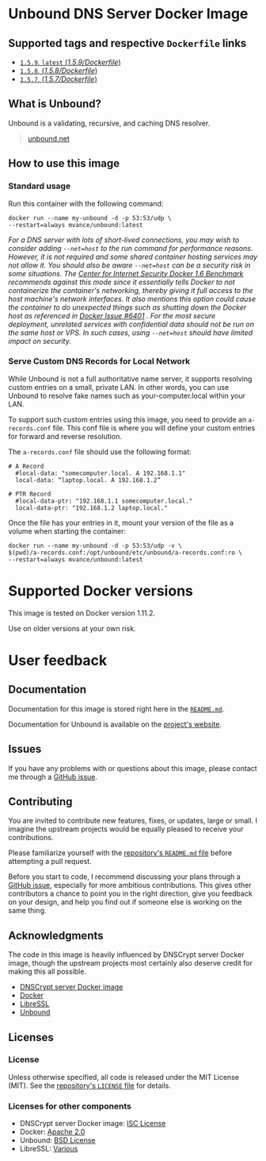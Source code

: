 # Unbound DNS Server Docker Image

## Supported tags and respective `Dockerfile` links

- [`1.5.9`, `latest` (*1.5.9/Dockerfile*)](https://github.com/MatthewVance/unbound-docker/tree/master/1.5.9)
- [`1.5.8`, (*1.5.8/Dockerfile*)](https://github.com/MatthewVance/unbound-docker/tree/master/1.5.8)
- [`1.5.7`, (*1.5.7/Dockerfile*)](https://github.com/MatthewVance/unbound-docker/tree/master/1.5.7)


## What is Unbound?

Unbound is a validating, recursive, and caching DNS resolver.
> [unbound.net](https://unbound.net/)

## How to use this image

### Standard usage

Run this container with the following command:

```console
docker run --name my-unbound -d -p 53:53/udp \
--restart=always mvance/unbound:latest
```

*For a DNS server with lots of short-lived connections, you may wish to consider
adding `--net=host` to the run command for performance reasons. However, it is
not required and some shared container hosting services may not allow it. You
should also be aware `--net=host` can be a security risk in some situations. The
[Center for Internet Security Docker 1.6
Benchmark](https://benchmarks.cisecurity.org/tools2/docker/CIS_Docker_1.6_Benchmark_v1.0.0.pdf)
recommends against this mode since it essentially tells Docker to not
containerize the container's networking, thereby giving it full access to the
host machine's network interfaces. It also mentions this option could cause the
container to do unexpected things such as shutting down the Docker host as
referenced in [Docker Issue #6401](https://github.com/docker/docker/issues/6401)
. For the most secure deployment, unrelated services with confidential data
should not be run on the same host or VPS. In such cases, using `--net=host`
should have limited impact on security.*

### Serve Custom DNS Records for Local Network

While Unbound is not a full authoritative name server, it supports resolving
custom entries on a small, private LAN. In other words, you can use Unbound to
resolve fake names such as your-computer.local within your LAN.

To support such custom entries using this image, you need to provide an
`a-records.conf` file. This conf file is where you will define your custom
entries for forward and reverse resolution.

The `a-records.conf` file should use the following format:

```
# A Record
  #local-data: "somecomputer.local. A 192.168.1.1"
  local-data: “laptop.local. A 192.168.1.2”

# PTR Record
  #local-data-ptr: "192.168.1.1 somecomputer.local."
  local-data-ptr: "192.168.1.2 laptop.local."
```

Once the file has your entries in it, mount your version of the file as a volume
when starting the container:

```console
docker run --name my-unbound -d -p 53:53/udp -v \
$(pwd)/a-records.conf:/opt/unbound/etc/unbound/a-records.conf:ro \
--restart=always mvance/unbound:latest
```

# Supported Docker versions

This image is tested on Docker version 1.11.2.

Use on older versions at your own risk.

# User feedback

## Documentation

Documentation for this image is stored right here in the [`README.md`](https://github.com/MatthewVance/unbound-docker/blob/master/README.md).

Documentation for Unbound is available on the [project's website](https://unbound.net/).

## Issues

If you have any problems with or questions about this image, please contact me
through a [GitHub issue](https://github.com/MatthewVance/unbound-docker/issues).
## Contributing

You are invited to contribute new features, fixes, or updates, large or small. I
imagine the upstream projects would be equally pleased to receive your
contributions.

Please familiarize yourself with the [repository's `README.md`
file](https://github.com/MatthewVance/unbound-docker/blob/master/README.md)
before attempting a pull request.

Before you start to code, I recommend discussing your plans through a [GitHub
issue](https://github.com/MatthewVance/unbound-docker/issues), especially for
more ambitious contributions. This gives other contributors a chance to point
you in the right direction, give you feedback on your design, and help you find
out if someone else is working on the same thing.
## Acknowledgments

The code in this image is heavily influenced by DNSCrypt server Docker image,
though the upstream projects most certainly also deserve credit for making this
all possible.
- [DNSCrypt server Docker image](https://github.com/jedisct1/dnscrypt-server-docker)
- [Docker](https://www.docker.com/)
- [LibreSSL](http://www.libressl.org/)
- [Unbound](https://unbound.nlnetlabs.nl/)

## Licenses
### License

Unless otherwise specified, all code is released under the MIT License (MIT).
See the [repository's `LICENSE`
file](https://github.com/MatthewVance/unbound-docker/blob/master/LICENSE) for
details.
### Licenses for other components

- DNSCrypt server Docker image: [ISC License](https://github.com/jedisct1/dnscrypt-server-docker/blob/master/LICENSE)
- Docker: [Apache 2.0](https://github.com/docker/docker/blob/master/LICENSE)
- Unbound: [BSD License](https://unbound.nlnetlabs.nl/svn/trunk/LICENSE)
- LibreSSL: [Various](http://cvsweb.openbsd.org/cgi-bin/cvsweb/src/lib/libssl/src/LICENSE?rev=1.12&content-type=text/x-cvsweb-markup)


